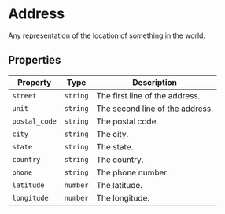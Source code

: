 # Address
Any representation of the location of something in the 
world.

## Properties
| Property | Type | Description |
| -------- | ---- | ----------- |
| `street` | `string` | The first line of the address. |
| `unit` | `string` | The second line of the address. |
| `postal_code` | `string` | The postal code. |
| `city` | `string` | The city. |
| `state` | `string` | The state. |
| `country` | `string` | The country. |
| `phone` | `string` | The phone number. |
| `latitude` | `number` | The latitude. |
| `longitude` | `number` | The longitude. |
